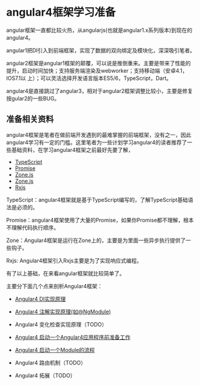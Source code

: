 # angular4框架学习准备

angular框架一直都比较火热，从angularjs(也就是angular1.x系列版本)到现在的angular4。

angular1把DI引入到前端框架，实现了数据的双向绑定及模块化，深深吸引笔者。

angular2框架是angular1框架的颠覆，可以说是推倒重来。主要是带来了性能的提升，启动时间加快；支持服务端渲染及webworker；支持移动端（安卓4.1，IOS7.1以 上）；可以灵活选择开发语言版本ES5/6，TypeScript，Dart。

angular4是直接跳过了angular3，相对于angular2框架调整比较小，主要是修复按gular2的一些BUG。

## 准备相关资料

angular4框架是笔者在做前端开发遇到的最难掌握的前端框架，没有之一，因此angular4学习有一定的门槛。这里笔者为一些计划学习angular4的读者推荐了一些基础资料，在学习angular4框架之前最好先要了解，

* [TypeScript](https://www.tslang.cn/docs/home.html)
* [Promise](https://developer.mozilla.org/en-US/docs/Web/JavaScript/Reference/Global_Objects/Promise)
* [Zone.js](http://www.cnblogs.com/whitewolf/p/zone-js.html)
* [Zone.js](https://blog.thoughtram.io/angular/2016/01/22/understanding-zones.html)
* [Rxjs](https://www.gitbook.com/book/buctwbzs/rxjs/details)


TypeScript：angular4框架就是基于TypeScript编写的，了解TypeScript基础语法是必须的。

Promise：angular4框架使用了大量的Promise，如果你Promise都不理解，根本不理解代码执行顺序。

Zone：Angular4框架是运行在Zone上的，主要是为里面一些异步执行提供了一些钩子。

Rxjs: Angular4框架引入Rxjs主要是为了实现响应式编程。


有了以上基础，在来看angular框架就比较简单了。

主要分下面几个点来剖析Angular4框架：

* [Angular4 DI实现原理](https://github.com/numsg/web-dev/blob/master/03angular/docs/Angular4%20DI%E5%AE%9E%E7%8E%B0%E5%8E%9F%E7%90%86.md)

* [Angular4 注解实现原理(如@NgModule)](https://github.com/numsg/web-dev/blob/master/03angular/docs/Angular4%20%E6%B3%A8%E8%A7%A3%E5%AE%9E%E7%8E%B0%E5%8E%9F%E7%90%86.md)

* Angular4 变化检查实现原理（TODO）

* [Angular4 启动一个Angular4应用程序前准备工作](https://github.com/numsg/web-dev/blob/master/03angular/docs/%E5%90%AF%E5%8A%A8%E4%B8%80%E4%B8%AAAngular4%E5%BA%94%E7%94%A8%E7%A8%8B%E5%BA%8F%E5%89%8D%E5%87%86%E5%A4%87%E5%B7%A5%E4%BD%9C.md)

* [Angular4 启动一个Module的流程](https://github.com/numsg/web-dev/blob/master/03angular/docs/Angular4%20%E5%90%AF%E5%8A%A8%E4%B8%80%E4%B8%AAModule%E7%9A%84%E6%B5%81%E7%A8%8B.md)

* Angular4 路由机制（TODO）

* Angular4 拓展（TODO）

